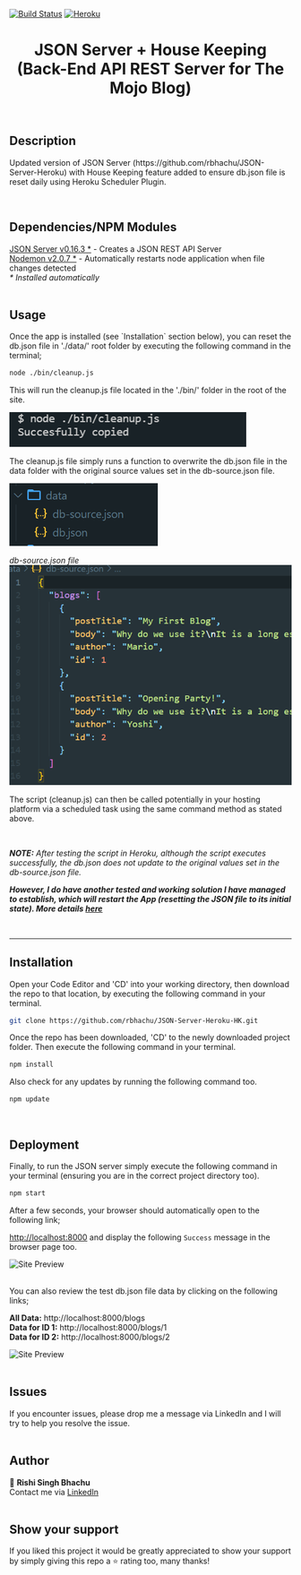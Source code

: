 [![Build Status](https://travis-ci.org/gelstudios/gitfiti.svg?branch=master)](https://github.com/rbhachu/JSON-Server-Heroku-HK) [![Heroku](https://heroku-badge.herokuapp.com/?app=rbhachu-json-server-heroku-hk)](https://github.com/rbhachu/JSON-Server-Heroku-HK)


<h1 align="center">JSON Server + House Keeping<br>(Back-End API REST Server for The Mojo Blog)</h1>
<br>


## Description
<p>Updated version of JSON Server (https://github.com/rbhachu/JSON-Server-Heroku) with House Keeping feature added to ensure db.json file is reset daily using Heroku Scheduler Plugin.
</p><br>


## Dependencies/NPM Modules
[JSON Server v0.16.3 *](https://www.npmjs.com/package/json-server) - Creates a JSON REST API Server<br>
[Nodemon v2.0.7 *](https://www.npmjs.com/package/nodemon) - Automatically restarts node application when file changes detected<br>
<i> * Installed automatically</i>
<br>
<br>


## Usage
<p>Once the app is installed (see `Installation` section below), you can reset the db.json file in './data/' root folder by executing the following command in the terminal;</p>

```sh
node ./bin/cleanup.js
```

<p>
This will run the cleanup.js file located in the './bin/' folder in the root of the site.

![Run Command](./imgs-readme/terminal1.png)

The cleanup.js file simply runs a function to overwrite the db.json file in the data folder with the original source values set in the db-source.json file.

![Files](./imgs-readme/db-files.png)

*db-source.json file*<br>
![File source](./imgs-readme/db-file.png)

The script (cleanup.js) can then be called potentially in your hosting platform via a scheduled task using the same command method as stated above.</p>

<br>
<p><i>
<b>NOTE:</b> After testing the script in Heroku, although the script executes successfully, the db.json does not update to the original values set in the db-source.json file.
<br>

**However, I do have another tested and working solution I have managed to establish, which will restart the App (resetting the JSON file to its initial state). More details [here](https://rbhachu.hashnode.dev/use-a-free-scheduler-to-restart-your-app-dynos-in-heroku)**
</i></p>
<br>


---

## Installation 
<p>Open your Code Editor and 'CD' into your working directory, then download the repo to that location, by executing the following command in your terminal.<p>

```sh
git clone https://github.com/rbhachu/JSON-Server-Heroku-HK.git
```

<p>Once the repo has been downloaded, 'CD' to the newly downloaded project folder. Then execute the following command in your terminal.<p>

```sh
npm install
```

<p>Also check for any updates by running the following command too.<p>

```sh
npm update
```
<br>




## Deployment
<p>Finally, to run the JSON server simply execute the following command in your terminal (ensuring you are in the correct project directory too).</p>

```sh
npm start
```

<p>After a few seconds, your browser should automatically open to the following link; 

[http://localhost:8000](http://localhost:8000) and display the following `Success` message in the browser page too.</p>

![Site Preview](./imgs-readme/site-preview.png)
<br><br>

<p>You can also review the test db.json file data by clicking on the following links;<br>

**All Data:** http://localhost:8000/blogs<br>
**Data for ID 1:** http://localhost:8000/blogs/1<br>
**Data for ID 2:** http://localhost:8000/blogs/2
</p>

![Site Preview](./imgs-readme/site-preview2.png)
<br><br>


## Issues
If you encounter issues, please drop me a message via LinkedIn and I will try to help you resolve the issue.
<br><br>


## Author
👤 **Rishi Singh Bhachu**<br>
Contact me via [LinkedIn](https://www.linkedin.com/in/rishisinghbhachu/)
<br><br>


## Show your support
If you liked this project it would be greatly appreciated to show your support by simply giving this repo a ⭐️ rating too, many thanks!
